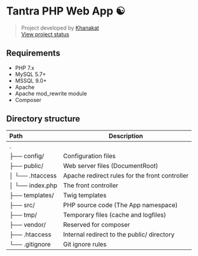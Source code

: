 # Tantra PHP Web App :yin_yang:
> Project developed by [Khanakat](https://www.github.com/khanakat)   
> [View project status](https://github.com/orgs/khanakat/projects/1)  

## Requirements
- PHP 7.x
- MySQL 5.7+
- MSSQL 9.0+
- Apache 
- Apache mod_rewrite module
- Composer

## Directory structure
| Path | Description |
| :--- | --- |
| . | |
| ├── config/ | Configuration files  |
| ├── public/ | Web server files (DocumentRoot)  |
| │   └── .htaccess | Apache redirect rules for the front controller |
| │   └── index.php | The front controller |
| ├── templates/  | Twig templates |
| ├── src/  | PHP source code (The App namespace)
| ├── tmp/  | Temporary files (cache and logfiles) |
| ├── vendor/ | Reserved for composer |
| ├── .htaccess  | Internal redirect to the public/ directory |
| └── .gitignore | Git ignore rules |
